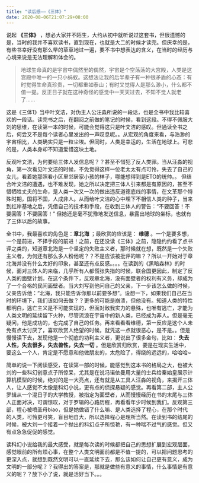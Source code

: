 ```yaml
---
title: "读后感——《三体》"
date: 2020-08-06T21:07:29+08:00
---
```


说起 **《三体》** ，想必大家并不陌生，大约从初中就听说过这套书，但很遗憾的是，当时的我并不喜欢读书，直到现在，也就是大二的时候才读完。但庆幸的是，有些书幸好没有那么早的草草地过一遍，要不书中想表达的含义，在当时的经历与心境来说是无法理解和体会的。

>    地球生命真的是宇宙中偶然里的偶然，宇宙是个空荡荡的大宫殿，人类是这宫殿中唯一的一只小蚂蚁。这想法让我的后半辈子有一种很矛盾的心态：有时觉得生命真珍贵，一切都重如泰山；有时又觉得人是那么渺小，什么都不值一提。反正日子就在这种奇怪的感觉中一天天过去，不知不觉人就老了……

这是《三体1》当中叶文洁，对伪主人公汪淼所说的一段话，也是全书中我比较喜欢的一段话。读完书之后，在翻阅之前做的笔记的时候，看到这段。不得不佩服大刘的思维，在读第一本的时候，可能会觉得这只是叶文洁的感叹。但通读全书之后，何尝又不是每个读者心里发出的一声叹息呢。。从宏观的角度来看，与浩渺的宇宙相比，人类确实只是一粒尘埃。但同时，人类是幸运的，生活在地球上。可悲的是，人类本身却不知道爱惜这块土地。

反观叶文洁，为何要给三体人发信息呢？？甚至不惜犯了反人类罪。当从汪淼的视角，第一次看见叶文洁的时候，不免觉得这样一位老太太有点可怜，失去了自己的女儿，看着她那照看小区里邻居家小孩的样子，哪能想得到是ETO的统帅。。 但结合叶文洁的遭遇，也不难发现，她之所以决定把三体人引来都是有原因的，甚至不惜牺牲丈夫的生命，是人类一次又一次的做出违反道德底线的事情，在文革那个特殊时期，国将不国，人成非人。从而给叶文洁的心中埋下不相信人类的种子，当来到红岸基地之后，凭借自己的技术和手段，在收到三体人的警告：“不要回答！不要回答！不要回答！” 但她还是毫不犹豫地发送信息，暴露出地球的坐标，也就有了三体以后的故事。

全书中，我最喜欢的角色是：**章北海** ；最欣赏的应该是： **维德** 。一个是要多想，一个是前进，不择手段的前进！之前，在还没读《三体》之前，隐隐约约看了点书评之类的，知道章北海是一个坚定的失败主义者，那时候就在想，既然是一个失败主义者，为何还有那么多人粉他呢？？不是应该被批评的嘛？？所以一开始对于章北海并没有什么太好的印象，甚至还有点反感。。。。在读到的《黑暗森林》的时候，面对三体人的来临，几乎所有人都慌张失措的时候，联合国更因此，制定了反人类的面壁计划。在这个条件下，反观章北海，没有面壁者的权利有义务，却成为了一个合格的民间面壁者。当大刘写到他问自己的父亲，下一步该怎么做的时候，父亲告诉他：“北海，我只能告诉你那以前要多想”。设想一下，如果我们自己在当时的环境下，我们该如何去做？？更多的可能是崩溃，但他没有。知道人类的特性都明白，逃亡主义是不可能实现的，但面对敌我实力的悬殊，也唯有逃亡，才能为人类文明的延续留下火种，尽管流浪在宇宙中的新人类，已经成为非人。但是毫无疑问，他是成功的，也完成了自己的任务。再来看看看维德，第一反应是这个人未免有点太讨厌了，喜欢欣赏人绝望的时候，就凭这一点就很恶心，是不是。。但是慢慢读下去，发现他是一个彻底的功利主义者，更说出了很多金句，比如： **失去人性，失去很多，失去兽性，失去一切** 。但是欣赏归欣赏，要是在现实生活中，要这么一个人，肯定是不愿意和他做朋友的，太危险了，得绕的远远的，哈哈哈~ 

简单的说一下阅读感受，在读第一部的时候，能感觉到这本书的格局之大，也被大刘的一些科幻创意点子所惊呆，尤其是在说冯诺依曼用大量的士兵给秦始皇展示计算机模型的时候，绝对的是一大亮点，还有就是从工具人汪淼的视角，来揭开三体人，让人感觉不太像是科幻小说，更有点的侦探悬疑的感觉。再看第二部，主人公罗辑从一个混日子的大学教授，被指定为面壁者，从而慢慢经历在书的末尾与三体人正面对决，可谓惊叹，对于罗辑的心路历程，再看看年少时候到我们。反观第三部，程心被喷圣母biao，但是她做错了什么嘛、是人类选择了程心，在那个时代的人类，可怜更可笑，盲目地自大，所以选择程心是理所当然。在读到书的结尾的时候，被大刘一个接着一个抛出的科幻点子所惊艳，有一种喘不过气的感觉。但又有点急急促促的感觉。

读科幻小说给我的最大感受，就是每次读的时候都把自己的思想扩展到宏观层面，感觉眼前的所有烦心事，在整个人类文明面前都是不值一提的，可以把问题思考的更深入点，就想到既然文明可以一直延续下去，那么该如何让自己更有意义，成为文明的一部分呢？？我得出的答案是，那就是做些有意义的事情，什么事情是有意义的呢？？放下小了说，就是活好当下。。。